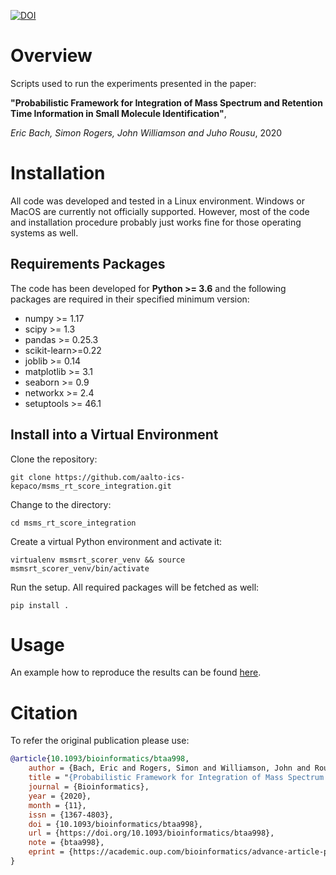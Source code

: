 [![DOI](https://zenodo.org/badge/246057597.svg)](https://zenodo.org/badge/latestdoi/246057597)

# Overview

Scripts used to run the experiments presented in the paper:

__"Probabilistic Framework for Integration of Mass Spectrum and Retention Time Information in Small Molecule Identification"__,

_Eric Bach, Simon Rogers, John Williamson and Juho Rousu_, 2020

# Installation

All code was developed and tested in a Linux environment. Windows or MacOS are currently not officially supported. 
However, most of the code and installation procedure probably just works fine for those operating systems as well. 

## Requirements Packages

The code has been developed for **Python >= 3.6** and the following packages are required in their specified minimum 
version:

* numpy >= 1.17
* scipy >= 1.3
* pandas >= 0.25.3
* scikit-learn>=0.22
* joblib >= 0.14
* matplotlib >= 3.1
* seaborn >= 0.9
* networkx >= 2.4
* setuptools >= 46.1

## Install into a Virtual Environment

Clone the repository:

```git clone https://github.com/aalto-ics-kepaco/msms_rt_score_integration.git```

Change to the directory: 

```cd msms_rt_score_integration```

Create a virtual Python environment and activate it:

```virtualenv msmsrt_scorer_venv && source msmsrt_scorer_venv/bin/activate```

Run the setup. All required packages will be fetched as well:

```pip install .```

# Usage

An example how to reproduce the results can be found [here](/msmsrt_scorer/experiments). 

# Citation

To refer the original publication please use: 
```bibtex
@article{10.1093/bioinformatics/btaa998,
    author = {Bach, Eric and Rogers, Simon and Williamson, John and Rousu, Juho},
    title = "{Probabilistic Framework for Integration of Mass Spectrum and Retention Time Information in Small Molecule Identification}",
    journal = {Bioinformatics},
    year = {2020},
    month = {11},
    issn = {1367-4803},
    doi = {10.1093/bioinformatics/btaa998},
    url = {https://doi.org/10.1093/bioinformatics/btaa998},
    note = {btaa998},
    eprint = {https://academic.oup.com/bioinformatics/advance-article-pdf/doi/10.1093/bioinformatics/btaa998/34557505/btaa998.pdf},
}
```
